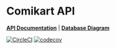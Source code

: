 # **Comikart API**

[**API Documentation**](https://comikart.github.io/ComikartAPI/) |
[**Database Diagram**](https://app.sqldbm.com/SQLServer/Share/5H2-0kg10YZwWam3E5O6CkGFrngIE8md_DYjF4jNYw0)

[![CircleCI](https://circleci.com/gh/comikart/ComikartAPI.svg?style=svg)](https://circleci.com/gh/comikart/ComikartAPI)
[![codecov](https://codecov.io/gh/comikart/ComikartAPI/branch/master/graph/badge.svg)](https://codecov.io/gh/comikart/ComikartAPI)
